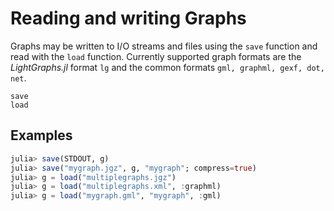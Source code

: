 # Reading and writing Graphs

Graphs may be written to I/O streams and files using the `save` function and
read with the `load` function. Currently supported graph formats are the
 *LightGraphs.jl* format `lg` and the common formats `gml, graphml, gexf, dot, net`.

```@docs
save
load
```

## Examples

```julia
julia> save(STDOUT, g)
julia> save("mygraph.jgz", g, "mygraph"; compress=true)
julia> g = load("multiplegraphs.jgz")
julia> g = load("multiplegraphs.xml", :graphml)
julia> g = load("mygraph.gml", "mygraph", :gml)
```
